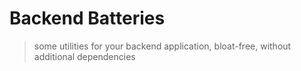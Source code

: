 # Backend Batteries
> some utilities for your backend application, bloat-free, without additional dependencies

